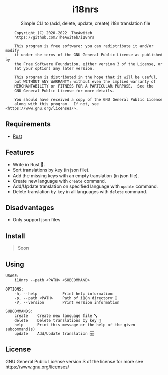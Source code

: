 <div align="center">

# i18nrs
Simple CLI to (add, delete, update, create) i18n translation file

</div>

```
    Copyright (C) 2020-2022  TheAwiteb
    https://github.com/TheAwiteb/i18nrs

    This program is free software: you can redistribute it and/or modify
    it under the terms of the GNU General Public License as published by
    the Free Software Foundation, either version 3 of the License, or
    (at your option) any later version.

    This program is distributed in the hope that it will be useful,
    but WITHOUT ANY WARRANTY; without even the implied warranty of
    MERCHANTABILITY or FITNESS FOR A PARTICULAR PURPOSE.  See the
    GNU General Public License for more details.

    You should have received a copy of the GNU General Public License
    along with this program.  If not, see <https://www.gnu.org/licenses/>.
```

## Requirements
 * [Rust](https://www.rust-lang.org/)

## Features
- Write in Rust 🦀.
- Sort translations by key (in json file).
- Add the missing keys with an empty translation (in json file).
- Create new language with `create` command.
- Add/Update translation on specified language with `update` command.
- Delete translation by key in all languages with `delete` command.

## Disadvantages
- Only support json files

## Install
> Soon

## Using
```
USAGE:
    i18nrs --path <PATH> <SUBCOMMAND>

OPTIONS:
    -h, --help           Print help information
    -p, --path <PATH>    Path of i18n directory 📂
    -V, --version        Print version information

SUBCOMMANDS:
    create    Create new language file 🔤
    delete    Delete translations by key 🚧
    help      Print this message or the help of the given subcommand(s)
    update    Add/Update translation 🆕
```

## License
GNU General Public License version 3 of the license for more see <https://www.gnu.org/licenses/>

